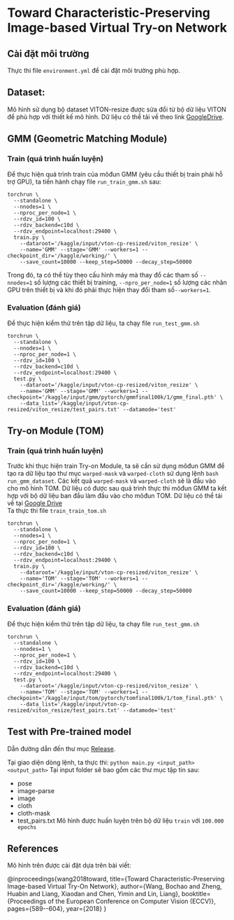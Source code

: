 # Toward Characteristic-Preserving Image-based Virtual Try-on Network
## Cài đặt môi trường
Thực thi file `environment.yml` để cài đặt môi trường phù hợp.
## Dataset:
Mô hình sử dụng bộ dataset VITON-resize được sửa đổi từ bộ dữ liệu VITON để phù hợp với thiết kế mô hình. Dữ liệu có thể tải về theo link [GoogleDrive](https://drive.google.com/open?id=1MxCUvKxejnwWnoZ-KoCyMCXo3TLhRuTo).
## GMM (Geometric Matching Module)
### Train (quá trình huấn luyện)
Để thực hiện quá trình train của môđun GMM (yêu cầu thiết bị train phải hỗ trợ GPU), ta tiến hành chạy file `run_train_gmm.sh` sau:
``` shell
torchrun \
  --standalone \
  --nnodes=1 \
  --nproc_per_node=1 \
  --rdzv_id=100 \
  --rdzv_backend=c10d \
  --rdzv_endpoint=localhost:29400 \
  train.py \
    --dataroot='/kaggle/input/vton-cp-resized/viton_resize' \
    --name='GMM' --stage='GMM' --workers=1 --checkpoint_dir='/kaggle/working/' \
    --save_count=10000 --keep_step=50000 --decay_step=50000
```
Trong đó, ta có thể tùy theo cấu hình máy mà thay đổ các tham số `--nnodes=1` số lượng các thiết bị training, `--npro_per_node=1` số lượng các nhân GPU trên thiết bị và khi đó phải thực hiện thay đổi tham số`--workers=1`.

### Evaluation (đánh giá)
Để thực hiện kiểm thử trên tập dữ liệu, ta chạy file `run_test_gmm.sh`
``` shell
torchrun \
  --standalone \
  --nnodes=1 \
  --nproc_per_node=1 \
  --rdzv_id=100 \
  --rdzv_backend=c10d \
  --rdzv_endpoint=localhost:29400 \
  test.py \
    --dataroot='/kaggle/input/vton-cp-resized/viton_resize' \
    --name='GMM' --stage='GMM' --workers=1 --checkpoint='/kaggle/input/gmm/pytorch/gmmfinal100k/1/gmm_final.pth' \
    --data_list='/kaggle/input/vton-cp-resized/viton_resize/test_pairs.txt' --datamode='test'
```

## Try-on Module (TOM)
### Train (quá trình huấn luyện)
Trước khi thực hiện train Try-on Module, ta sẽ cần sử dụng môđun GMM để tạo ra dữ liệu tạo thư mục `warped-mask` và `warped-cloth` sử dụng lệnh `bash run_gmm_dataset`. Các kết quả `warped-mask` và `warped-cloth` sẽ là đầu vào cho mô hình TOM. Dữ liệu có được sau quá trình thực thi môđun GMM ta kết hợp với bộ dữ liệu ban đầu làm đầu vào cho môđun TOM. Dữ liệu có thể tải về tại [Google Drive](https://drive.google.com/file/d/14vS4Thf7ma3Q4uXdvLnpzhSJ0SLgWLaQ/view?usp=drive_link)<br>
Ta thực thi file `train_train_tom.sh`
``` shell
torchrun \
  --standalone \
  --nnodes=1 \
  --nproc_per_node=1 \
  --rdzv_id=100 \
  --rdzv_backend=c10d \
  --rdzv_endpoint=localhost:29400 \
  train.py \
    --dataroot='/kaggle/input/vton-cp-resized/viton_resize' \
    --name='TOM' --stage='TOM' --workers=1 --checkpoint_dir='/kaggle/working/' \
    --save_count=10000 --keep_step=50000 --decay_step=50000
```

### Evaluation (đánh giá)
Để thực hiện kiểm thử trên tập dữ liệu, ta chạy file `run_test_gmm.sh`
``` shell
torchrun \
  --standalone \
  --nnodes=1 \
  --nproc_per_node=1 \
  --rdzv_id=100 \
  --rdzv_backend=c10d \
  --rdzv_endpoint=localhost:29400 \
  test.py \
    --dataroot='/kaggle/input/vton-cp-resized/viton_resize' \
    --name='TOM' --stage='TOM' --workers=1 --checkpoint='/kaggle/input/tom/pytorch/tomfinal100k/1/tom_final.pth' \
    --data_list='/kaggle/input/vton-cp-resized/viton_resize/test_pairs.txt' --datamode='test'
```
## Test with Pre-trained model
Dẫn đường dẫn đến thư mục [Release](https://drive.google.com/drive/folders/1UmfTKHUZcw5HXFlES_A0e7WcSkm8oarm?usp=sharing).

Tại giao diện dòng lệnh, ta thực thi: `python main.py <input_path> <output_path>`
Tại input folder sẽ bao gồm các thư mục tập tin sau: 
- pose
- image-parse
- image
- cloth
- cloth-mask
- test_pairs.txt
Mô hình được huấn luyện trên bộ dữ liệu `train` với `100.000 epochs`
## References
Mô hình trên được cài đặt dựa trên bài viết:

@inproceedings{wang2018toward,
	title={Toward Characteristic-Preserving Image-based Virtual Try-On Network},
	author={Wang, Bochao and Zheng, Huabin and Liang, Xiaodan and Chen, Yimin and Lin, Liang},
	booktitle={Proceedings of the European Conference on Computer Vision (ECCV)},
	pages={589--604},
	year={2018}
}
